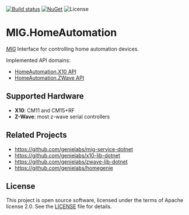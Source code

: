 [![Build status](https://ci.appveyor.com/api/projects/status/m9gpdbs7toa1348y?svg=true)](https://ci.appveyor.com/project/genemars/mig-homeauto)
[![NuGet](https://img.shields.io/nuget/v/MIG.HomeAutomation.svg)](https://www.nuget.org/packages/MIG.HomeAutomation/)
![License](https://img.shields.io/github/license/genielabs/mig-homeauto.svg)

# MIG.HomeAutomation

*[MIG](https://github.com/genielabs/mig-service-dotnet)* Interface for controlling home automation devices.

Implemented API domains:

- [HomeAutomation.X10 API](https://genielabs.github.io/HomeGenie/api/mig/mig_api_x10.html)
- [HomeAutomation.ZWave API](https://genielabs.github.io/HomeGenie/api/mig/mig_api_zwave.html)

## Supported Hardware

- **X10**: CM11 and CM15+RF
- **Z-Wave**: most z-wave serial controllers

## Related Projects

- https://github.com/genielabs/mig-service-dotnet
- https://github.com/genielabs/x10-lib-dotnet
- https://github.com/genielabs/zwave-lib-dotnet
- https://github.com/genielabs/homegenie

## License

This project is open source software, licensed under the terms of Apache license 2.0. See the [LICENSE](LICENSE) file for details.
